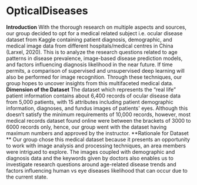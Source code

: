 # OpticalDiseases
**Introduction**
With the thorough research on multiple aspects and sources, our group decided to opt for a medical related subject i.e. ocular disease dataset from Kaggle containing patient diagnosis, demographic, and medical image data from different hospitals/medical centres in China (Larxel, 2020). This is to analyze the research questions related to age patterns in disease prevalence, image-based disease prediction models, and factors influencing diagnosis likelihood in the near future. If time permits, a comparison of supervised and unsupervised deep learning will also be performed for image recognition. Through these techniques, our group hopes to uncover insights from this multifaceted medical data.
**Dimension of the Dataset**
The dataset which represents the “real life” patient information contains about 6,400 records of ocular disease data from 5,000 patients, with 15 attributes including patient demographic information, diagnoses, and fundus images of patients' eyes. Although this doesn’t satisfy the minimum requirements of 10,000 records, however, most medical records dataset found online were between the brackets of 3000 to 6000 records only, hence, our group went with the dataset having maximum numbers and approved by the instructor. 
**Rationale for Dataset **
Our group chose this medical dataset because it presents an opportunity to work with image analysis and processing techniques, an area members were intrigued to explore. The images coupled with demographic and diagnosis data and the keywords given by doctors also enables us to investigate research questions around age-related disease trends and factors influencing human vs eye diseases likelihood that can occur due to the current state. 
